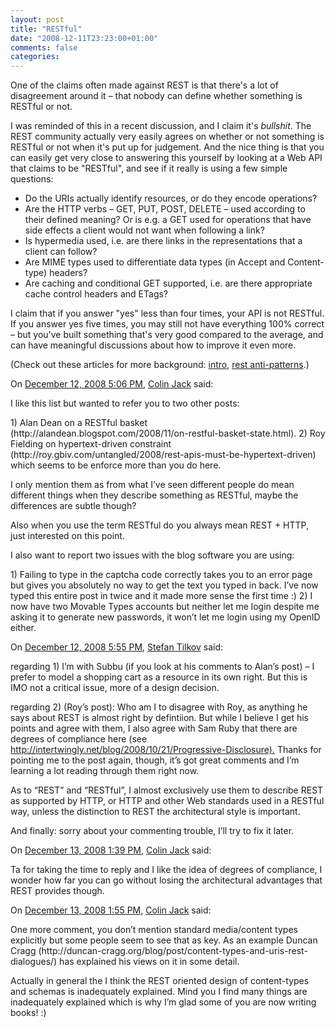 ```yaml
---
layout: post
title: "RESTful"
date: "2008-12-11T23:23:00+01:00"
comments: false
categories: 
---
```


<p>One of the claims often made against REST is that there's a lot of disagreement around it – that nobody can define whether something is RESTful or not.</p>

<p>I was reminded of this in a recent discussion, and I claim it's <em>bullshit</em>. The REST community actually very easily agrees on whether or not something is RESTful or not when it's put up for judgement. And the nice thing is that you can easily get very close to answering this yourself by looking at a Web API that claims to be "RESTful", and see if it really is using a few simple questions:</p>

<ul>
<li>Do the URIs actually identify resources, or do they encode operations?</li>
<li>Are the HTTP verbs – GET, PUT, POST, DELETE – used according to their defined meaning? Or is e.g. a GET used for operations that have side effects a client would not want when following a link?</li>
<li>Is hypermedia used, i.e. are there links in the representations that a client can follow?</li>
<li>Are MIME types used to differentiate data types (in Accept and Content-type) headers?</li>
<li>Are caching and conditional GET supported, i.e. are there appropriate cache control headers and ETags?</li>
</ul>

<p>I claim that if you answer "yes" less than four times, your API is not RESTful. If you answer yes five times, you may still not have everything 100% correct – but you've built something that's very good compared to the average, and can have meaningful discussions about how to improve it even more.</p>

<p>(Check out these articles for more background: <a href="http://www.infoq.com/articles/rest-introduction">intro</a>, <a href="http://www.infoq.com/articles/rest-anti-patterns">rest anti-patterns</a>.)</p>

<section class="comments">



<div class="comment" id="comment-1894">
On <a href="#comment-1894" title="Permalink to this comment">December 12, 2008  5:06 PM</a>, <a href="http://colinjack.lostechies.com" title="http://colinjack.lostechies.com" rel="nofollow">Colin Jack</a>
said:
<p>I like this list but wanted to refer you to two other posts:</p>

<p>1) Alan Dean on a RESTful basket (http://alandean.blogspot.com/2008/11/on-restful-basket-state.html).
2) Roy Fielding on hypertext-driven constraint (http://roy.gbiv.com/untangled/2008/rest-apis-must-be-hypertext-driven) which seems to be enforce more than you do here.</p>

<p>I only mention them as from what I&#8217;ve seen different people do mean different things when they describe something as RESTful, maybe the differences are subtle though?</p>

<p>Also when you use the term RESTful do you always mean REST + HTTP, just interested on this point.</p>

<p>I also want to report two issues with the blog software you are using:</p>

<p>1) Failing to type in the captcha code correctly takes you to an error page but gives you absolutely no way to get the text you typed in back. I&#8217;ve now typed this entire post in twice and it made more sense the first time :)
2) I now have two Movable Types accounts but neither let me login despite me asking it to generate new passwords, it won&#8217;t let me login using my OpenID either.</p>


<div class="comment" id="comment-1896">
On <a href="#comment-1896" title="Permalink to this comment">December 12, 2008  5:55 PM</a>, <a href="/blog/st/">Stefan Tilkov</a>
said:
<p>regarding 1) I&#8217;m with Subbu (if you look at his comments to Alan&#8217;s post) – I prefer to model a shopping cart as a resource in its own right. But this is IMO not  a critical issue, more of a design decision.</p>

<p>regarding 2) (Roy&#8217;s post): Who am I to disagree with Roy, as anything he says about REST is almost right by defintiion. But while I believe I get his points and agree with them, I also agree with Sam Ruby that there are degrees of compliance here (see <a href="http://intertwingly.net/blog/2008/10/21/Progressive-Disclosure).">http://intertwingly.net/blog/2008/10/21/Progressive-Disclosure).</a> Thanks for pointing me to the post again, though, it&#8217;s got great comments and I&#8217;m learning a lot reading through them right now.</p>

<p>As to &#8220;REST&#8221; and &#8220;RESTful&#8221;, I almost exclusively use them to describe REST as supported by HTTP, or HTTP and other Web standards used in a RESTful way, unless the distinction to REST the architectural style is important.</p>

<p>And finally: sorry about your commenting trouble, I&#8217;ll try to fix it later. </p>


<div class="comment" id="comment-1898">
On <a href="#comment-1898" title="Permalink to this comment">December 13, 2008  1:39 PM</a>, <a href="http://colinjack.lostechies.com" title="http://colinjack.lostechies.com" rel="nofollow">Colin Jack</a>
said:
<p>Ta for taking the time to reply and I like the idea of degrees of compliance, I wonder how far you can go without losing the architectural advantages that REST provides though. </p>


<div class="comment" id="comment-1899">
On <a href="#comment-1899" title="Permalink to this comment">December 13, 2008  1:55 PM</a>, <a href="http://colinjack.blogspot.com" title="http://colinjack.blogspot.com" rel="nofollow">Colin Jack</a>
said:
<p>One more comment, you don&#8217;t mention standard media/content types explicitly but some people seem to see that as key. As an example Duncan Cragg (http://duncan-cragg.org/blog/post/content-types-and-uris-rest-dialogues/) has explained his views on it in some detail.</p>

<p>Actually in general the I think the REST oriented design of content-types and schemas is inadequately explained. Mind you I find many things are inadequately explained which is why I&#8217;m glad some of you are now writing books! :)</p>


</section>

